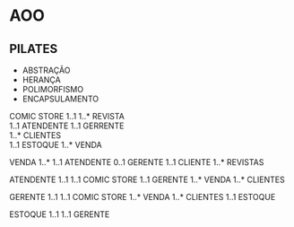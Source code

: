 # AOO

## PILATES 

- ABSTRAÇÃO 
- HERANÇA
- POLIMORFISMO
- ENCAPSULAMENTO

COMIC STORE 1..1    1..* REVISTA        
                  1..1 ATENDENTE
                  1..1 GERRENTE  
                  1..* CLIENTES   
                  1..1 ESTOQUE 
                  1..* VENDA 

VENDA 1..*        1..1 ATENDENTE
                  0..1 GERENTE
                  1..1 CLIENTE
                  1..* REVISTAS

ATENDENTE 1..1         1..1 COMIC STORE
                       1..1 GERENTE 
                       1..* VENDA
                       1..* CLIENTES

GERENTE 1..1      1..1 COMIC STORE
                  1..* VENDA
                  1..* CLIENTES
                  1..1 ESTOQUE

ESTOQUE 1..1       1..1 GERENTE
                   
